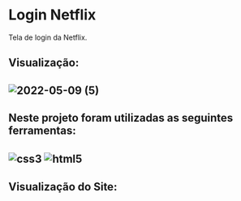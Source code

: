 <h1> Login Netflix </h1>
  
  Tela de login da Netflix.
  
  <h2>Visualização:<h2>
  
  ![2022-05-09 (5)](https://user-images.githubusercontent.com/98124493/167538415-342bc726-237e-452c-a90b-8df6cea87ca2.png)
  
  <h2>Neste projeto foram utilizadas as seguintes ferramentas:<h2>


  <img align="center" alt="css3" src="https://img.shields.io/badge/CSS3-1572B6?style=for-the-badge&logo=css3&logoColor=white" />
  
  <img align="center" alt="html5" src="https://img.shields.io/badge/HTML5-E34F26?style=for-the-badge&logo=html5&logoColor=white" />
  
  <h2>Visualização do Site: <h2>
